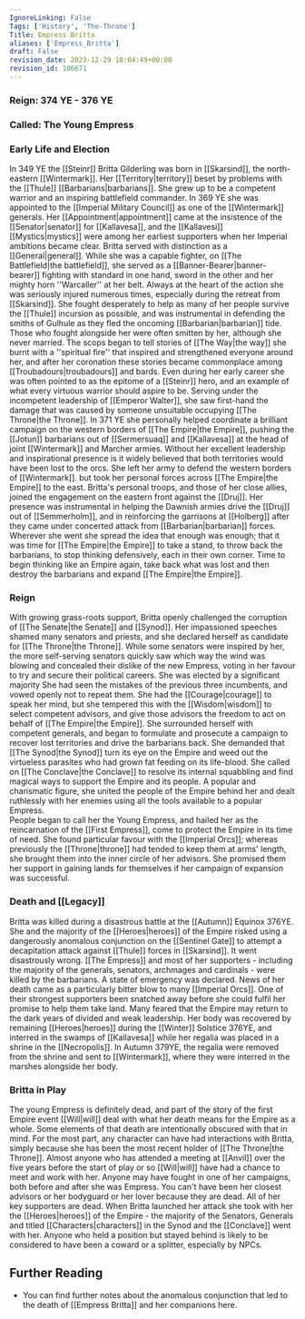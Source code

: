 ```yaml
---
IgnoreLinking: False
Tags: ['History', 'The-Throne']
Title: Empress Britta
aliases: ['Empress_Britta']
draft: False
revision_date: 2023-12-29 18:04:49+00:00
revision_id: 106671
---
```


### Reign: 374 YE - 376 YE
### Called: The Young Empress
### Early Life and Election
In 349 YE the [[Steinr]] Britta Gilderling was born in [[Skarsind]], the north-eastern [[Wintermark]]. Her [[Territory|territory]] beset by problems with the [[Thule]] [[Barbarians|barbarians]]. She grew up to be a competent warrior and an inspiring battlefield commander. 
In 369 YE she was appointed to the [[Imperial Military Council]] as one of the [[Wintermark]] generals. Her [[Appointment|appointment]] came at the insistence of the [[Senator|senator]] for [[Kallavesa]], and the [[Kallavesi]] [[Mystics|mystics]] were among her earliest supporters when her Imperial ambitions became clear. 
Britta served with distinction as a [[General|general]]. While she was a capable fighter, on [[The Battlefield|the battlefield]], she served as a [[Banner-Bearer|banner-bearer]] fighting with standard in one hand, sword in the other and her mighty horn ''Warcaller'' at her belt. Always at the heart of the action she was seriously injured numerous times, especially during the retreat from [[Skarsind]]. She fought desperately to help as many of her people survive the [[Thule]] incursion as possible, and was instrumental in defending the smiths of Gulhule as they fled the oncoming [[Barbarian|barbarian]] tide. 
Those who fought alongside her were often smitten by her, although she never married. The scops began to tell stories of [[The Way|the way]] she burnt with a ''spiritual fire'' that inspired and strengthened everyone around her, and after her coronation these stories became commonplace among [[Troubadours|troubadours]] and bards. Even during her early career she was often pointed to as the epitome of a [[Steinr]] hero, and an example of what every virtuous warrior should aspire to be. 
Serving under the incompetent leadership of [[Emperor Walter]], she saw first-hand the damage that was caused by someone unsuitable occupying [[The Throne|the Throne]].
In 371 YE she personally helped coordinate a brilliant campaign on the western borders of [[The Empire|the Empire]], pushing the [[Jotun]] barbarians out of [[Sermersuaq]] and [[Kallavesa]] at the head of joint [[Wintermark]] and Marcher armies. Without her excellent leadership and inspirational presence is it widely believed that both territories would have been lost to the orcs. She left her army to defend the western borders of [[Wintermark]]. but took her personal forces across [[The Empire|the Empire]] to the east.
Britta's personal troops, and those of her close allies, joined the engagement on the eastern front against the [[Druj]]. Her presence was instrumental in helping the Dawnish armies drive the [[Druj]] out of [[Semmerholm]], and in reinforcing the garrisons at [[Holberg]] after they came under concerted attack from [[Barbarian|barbarian]] forces. 
Wherever she went she spread the idea that enough was enough; that it was time for [[The Empire|the Empire]] to take a stand, to throw back the barbarians, to stop thinking defensively, each in their own corner. Time to begin thinking like an Empire again, take back what was lost and then destroy the barbarians and expand [[The Empire|the Empire]].
### Reign
With growing grass-roots support, Britta openly challenged the corruption of [[The Senate|the Senate]] and [[Synod]]. Her impassioned speeches shamed many senators and priests, and she declared herself as candidate for [[The Throne|the Throne]]. While some senators were inspired by her, the more self-serving senators quickly saw which way the wind was blowing and concealed their dislike of the new Empress, voting in her favour to try and secure their political careers. She was elected by a significant majority
She had seen the mistakes of the previous three incumbents, and vowed openly not to repeat them. She had the [[Courage|courage]] to speak her mind, but she tempered this with the [[Wisdom|wisdom]] to select competent advisors, and give those advisors the freedom to act on behalf of [[The Empire|the Empire]].
She surrounded herself with competent generals, and began to formulate and prosecute a campaign to recover lost territories and drive the barbarians back. She demanded that [[The Synod|the Synod]] turn its eye on the Empire and weed out the virtueless parasites who had grown fat feeding on its life-blood. She called on [[The Conclave|the Conclave]] to resolve its internal squabbling and find magical ways to support the Empire and its people.
A popular and charismatic figure, she united the people of the Empire behind her and dealt ruthlessly with her enemies using all the tools available to a popular Empress.  
People began to call her the Young Empress, and hailed her as the reincarnation of the [[First Empress]], come to protect the Empire in its time of need.
She found particular favour with the [[Imperial Orcs]]; whereas previously the [[Throne|throne]] had tended to keep them at arms' length, she brought them into the inner circle of her advisors. She promised them her support in gaining lands for themselves if her campaign of expansion was successful.
### Death and [[Legacy]]
Britta was killed during a disastrous battle at the [[Autumn]] Equinox 376YE. She and the majority of the [[Heroes|heroes]] of the Empire risked using a dangerously anomalous conjunction on the [[Sentinel Gate]] to attempt a decapitation attack against [[Thule]] forces in [[Skarsind]]. It went disastrously wrong. [[The Empress]] and most of her supporters - including the majority of the generals, senators, archmages and cardinals - were killed by the barbarians. A state of emergency was declared.
News of her death came as a particularly bitter blow to many [[Imperial Orcs]]. One of their strongest supporters been snatched away before she could fulfil her promise to help them take land. 
Many feared that the Empire may return to the dark years of divided and weak leadership. Her body was recovered by remaining [[Heroes|heroes]] during the [[Winter]] Solstice 376YE, and interred in the swamps of [[Kallavesa]] while her regalia was placed in a shrine in the [[Necropolis]].
In Autumn 379YE, the regalia were removed from the shrine and sent to [[Wintermark]], where they were interred in the marshes alongside her body.
### Britta in Play
The young Empress is definitely dead, and part of the story of the first Empire event [[Will|will]] deal with what her death means for the Empire as a whole. Some elements of that death are intentionally obscured with that in mind. For the most part, any character can have had interactions with Britta, simply because she has been the most recent holder of [[The Throne|the Throne]]. 
Almost anyone who has attended a meeting at [[Anvil]] over the five years before the start of play or so [[Will|will]] have had a chance to meet and work with her.
Anyone may have fought in one of her campaigns, both before and after she was Empress.
You can't have been her closest advisors or her bodyguard or her lover because they are dead. All of her key supporters are dead.
When Britta launched her attack she took with her the [[Heroes|heroes]] of the Empire - the majority of the Senators, Generals and titled [[Characters|characters]] in the Synod and the [[Conclave]] went with her. Anyone who held a position but stayed behind is likely to be considered to have been a coward or a splitter, especially by NPCs.
## Further Reading
* You can find further notes about the anomalous conjunction that led to the death of [[Empress Britta]] and her companions here.